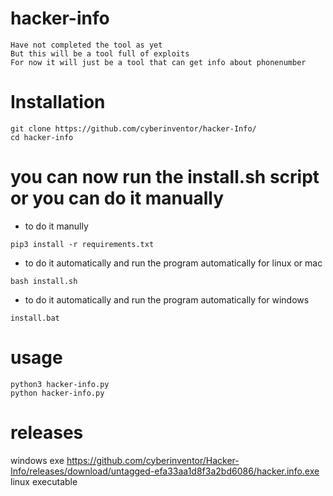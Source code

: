 # hacker-info
```
Have not completed the tool as yet
But this will be a tool full of exploits
For now it will just be a tool that can get info about phonenumber
```
# Installation
```
git clone https://github.com/cyberinventor/hacker-Info/
cd hacker-info
```
# you can now run the install.sh script or you can do it manually
* to do it manully
```
pip3 install -r requirements.txt
```
* to do it automatically and run the program automatically for linux or mac
```
bash install.sh
```
* to do it automatically and run the program automatically for windows
```
install.bat
```
# usage
```
python3 hacker-info.py
python hacker-info.py
```

# releases

windows exe https://github.com/cyberinventor/Hacker-Info/releases/download/untagged-efa33aa1d8f3a2bd6086/hacker.info.exe
linux executable 
